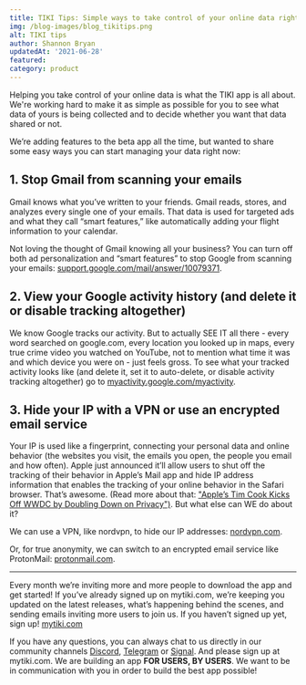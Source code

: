 ```yaml
---
title: TIKI Tips: Simple ways to take control of your online data right now
img: /blog-images/blog_tikitips.png
alt: TIKI tips
author: Shannon Bryan 
updatedAt: '2021-06-28'
featured: 
category: product
---
```


Helping you take control of your online data is what the TIKI app is all about. We're working hard to make it as simple as possible for you to see what data of yours is being collected and to decide whether you want that data shared or not.

We’re adding features to the beta app all the time, but wanted to share some easy ways you can start managing your data right now: 

## 1. Stop Gmail from scanning your emails
Gmail knows what you’ve written to your friends. 
Gmail reads, stores, and analyzes every single one of your emails. That data is used for targeted ads and what they call “smart features,” like automatically adding your flight information to your calendar. 

Not loving the thought of Gmail knowing all your business? You can turn off both ad personalization and “smart features” to stop Google from scanning your emails: [support.google.com/mail/answer/10079371](https://support.google.com/mail/answer/10079371).

## 2. View your Google activity history (and delete it or disable tracking altogether)

We know Google tracks our activity. But to actually SEE IT all there - every word searched on google.com, every location you looked up in maps, every true crime video you watched on YouTube, not to mention what time it was and which device you were on - just feels gross.
To see what your tracked activity looks like (and delete it, set it to auto-delete, or disable activity tracking altogether) go to [myactivity.google.com/myactivity](https://myactivity.google.com/myactivity).


## 3. Hide your IP with a VPN or use an encrypted email service

Your IP is used like a fingerprint, connecting your personal data and online behavior (the websites you visit, the emails you open, the people you email and how often). 
Apple just announced it’ll allow users to shut off the tracking of their behavior in Apple’s Mail app and hide IP address information that enables the tracking of your online behavior in the Safari browser. That’s awesome. (Read more about that: ["Apple’s Tim Cook Kicks Off WWDC by Doubling Down on Privacy")](https://www.wsj.com/articles/apples-annual-developer-conference-caps-a-tense-year-11623058201). 
But what else can WE do about it? 

We can use a VPN, like nordvpn, to hide our IP addresses: [nordvpn.com](https://nordvpn.com/).

Or, for true anonymity, we can switch to an encrypted email service like ProtonMail: [protonmail.com](https://protonmail.com/).

***

Every month we’re inviting more and more people to download the app and get started! If you’ve already signed up on mytiki.com, we’re keeping you updated on the latest releases, what’s happening behind the scenes, and sending emails inviting more users to join us. 
If you haven’t signed up yet, sign up! [mytiki.com](https://mytiki.com/)

If you have any questions, you can always chat to us directly in our community channels 
[Discord](https://discord.com/invite/evjYQq48Be), [Telegram](https://t.me/mytikiapp) or [Signal](https://signal.group/#CjQKIA66Eq2VHecpcCd-cu-dziozMRSH3EuQdcZJNyMOYNi5EhC0coWtjWzKQ1dDKEjMqhkP). And please sign up at mytiki.com.
We are building an app **FOR USERS, BY USERS**. We want to be in communication with you in order to build the best app possible!
